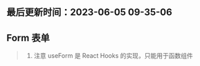 <!--
 * @Description: antd组件react版本使用技巧
 * @Author: panrui
 * @Date: 2023-06-05 09:34:03
 * @LastEditTime: 2023-06-05 09:35:06
 * @LastEditors: panrui
 * 不忘初心,不负梦想
-->

## 最后更新时间：2023-06-05 09-35-06

## Form 表单

> 1.  注意 useForm 是 React Hooks 的实现，只能用于函数组件
